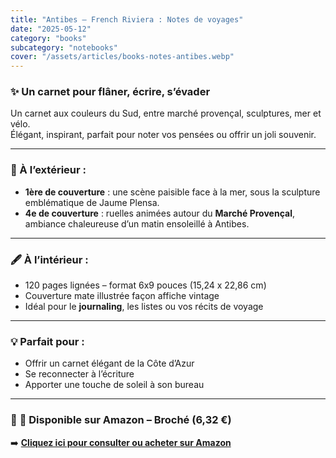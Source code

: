 ```yaml
---
title: "Antibes – French Riviera : Notes de voyages"
date: "2025-05-12"
category: "books"
subcategory: "notebooks"
cover: "/assets/articles/books-notes-antibes.webp"
---
```


### ✨ Un carnet pour flâner, écrire, s’évader

Un carnet aux couleurs du Sud, entre marché provençal, sculptures, mer et vélo.  
Élégant, inspirant, parfait pour noter vos pensées ou offrir un joli souvenir.

---

### 📘 À l’extérieur :
- **1ère de couverture** : une scène paisible face à la mer, sous la sculpture emblématique de Jaume Plensa.
- **4e de couverture** : ruelles animées autour du **Marché Provençal**, ambiance chaleureuse d’un matin ensoleillé à Antibes.

---

### 🖋️ À l’intérieur :
- 120 pages lignées – format 6x9 pouces (15,24 x 22,86 cm)
- Couverture mate illustrée façon affiche vintage
- Idéal pour le **journaling**, les listes ou vos récits de voyage

---

### 💡 Parfait pour :
- Offrir un carnet élégant de la Côte d’Azur
- Se reconnecter à l’écriture
- Apporter une touche de soleil à son bureau

---

### 🔗 **📖 Disponible sur Amazon – Broché (6,32 €)**  
➡️ [**Cliquez ici pour consulter ou acheter sur Amazon**](https://www.amazon.fr/dp/B0F63K5MWZ)
